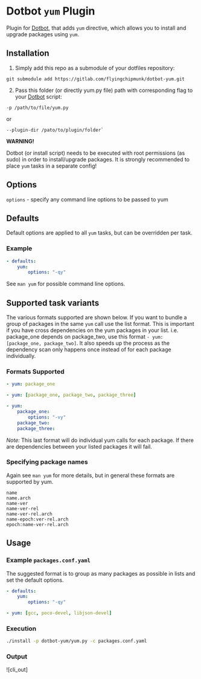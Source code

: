 # Dotbot ```yum``` Plugin

Plugin for [Dotbot](https://github.com/anishathalye/dotbot), that adds ```yum``` directive, which allows you to install and upgrade packages using ```yum```.

## Installation

1) Simply add this repo as a submodule of your dotfiles repository:

```
git submodule add https://gitlab.com/flyingchipmunk/dotbot-yum.git
```

2) Pass this folder (or directly yum.py file) path with corresponding flag to your [Dotbot](https://github.com/anishathalye/dotbot) script:

```
-p /path/to/file/yum.py
```
  or

```
--plugin-dir /pato/to/plugin/folder`
```

 **WARNING!**

 Dotbot (or install script) needs to be executed with root permissions (as sudo) in order to install/upgrade packages. It is strongly recommended to place ```yum``` tasks in a separate config!

## Options
`options` - specify any command line options to be passed to yum

## Defaults
Default options are applied to all ```yum``` tasks, but can be overridden per task.

### Example
```yaml
- defaults:
    yum:
        options: "-qy"
```

See `man yum` for possible command line options.

## Supported task variants
The various formats supported are shown below. If you want to bundle a group of packages in the same ```yum``` call use the list format. This is important if you have cross dependencies on the yum packages in your list. i.e. package_one depends on package_two, use this format `- yum: [package_one, package_two]`. It also speeds up the process as the dependency scan only happens once instead of for each package individually.


### Formats Supported
```yaml
- yum: package_one
```
```yaml
- yum: [package_one, package_two, package_three]
```
```yaml
- yum:
    package_one:
        options: "-vy"
    package_two:
    package_three:
```
_Note:_ This last format will do individual yum calls for each package. If there are dependencies between your listed packages it will fail.

### Specifying package names
Again see `man yum` for more details, but in general these formats are supported by yum.
```
name
name.arch
name-ver
name-ver-rel
name-ver-rel.arch
name-epoch:ver-rel.arch
epoch:name-ver-rel.arch
```

## Usage

### Example ```packages.conf.yaml```
The suggested format is to group as many packages as possible in lists and set the default options.

```yaml
- defaults:
    yum:
        options: "-qy"

- yum: [gcc, poco-devel, libjson-devel]
```

### Execution
```bash
./install -p dotbot-yum/yum.py -c packages.conf.yaml
```

### Output
![cli_out]
